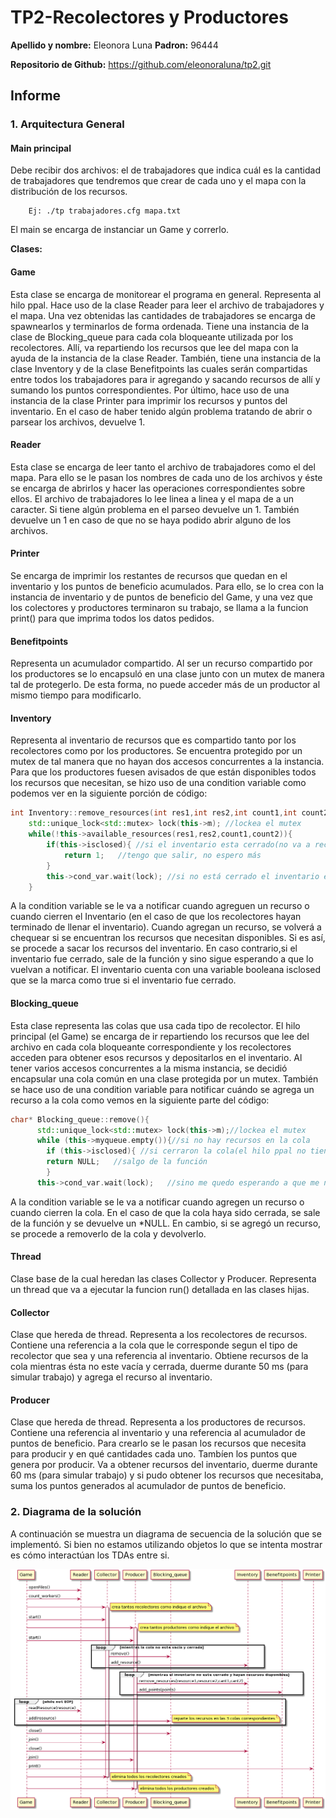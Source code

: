 # TP2-Recolectores y Productores

**Apellido y nombre:** Eleonora Luna 
**Padron:** 96444

**Repositorio de Github:** https://github.com/eleonoraluna/tp2.git

## Informe

### 1. Arquitectura General

#### Main principal

Debe recibir dos archivos: el de trabajadores que indica cuál es la cantidad de trabajadores
que tendremos que crear de cada uno y el mapa con la distribución de los recursos.

```
    Ej: ./tp trabajadores.cfg mapa.txt
```

El main se encarga de instanciar un Game y correrlo.

**Clases:**

#### Game

Esta clase se encarga de monitorear el programa en general. Representa al hilo ppal. Hace uso de la clase
Reader para leer el archivo de trabajadores y el mapa. Una vez obtenidas las cantidades de trabajadores se
encarga de spawnearlos y terminarlos de forma ordenada. Tiene una instancia de la clase de
Blocking_queue para cada cola bloqueante utilizada por los recolectores. Allí, va repartiendo
los recursos que lee del mapa con la ayuda de la instancia de la clase Reader. También, tiene
una instancia de la clase Inventory y de la clase Benefitpoints las cuales serán compartidas entre
todos los trabajadores para ir agregando y sacando recursos de allí y sumando los puntos correspondientes.
Por último, hace uso de una instancia de la clase Printer para imprimir los recursos y puntos del inventario.
En el caso de haber tenido algún problema tratando de abrir o parsear los archivos, devuelve 1.

#### Reader

Esta clase se encarga de leer tanto el archivo de trabajadores como el del mapa. Para ello se le pasan
los nombres de cada uno de los archivos y éste se encarga de abrirlos y hacer las operaciones correspondientes
sobre ellos. El archivo de trabajadores lo lee linea a linea y el mapa de a un caracter. Si tiene algún problema
en el parseo devuelve un 1. También devuelve un 1 en caso de que no se haya podido abrir alguno de los archivos.

#### Printer

Se encarga de imprimir los restantes de recursos que quedan en el inventario y los puntos de beneficio
acumulados. Para ello, se lo crea con la instancia de inventario y de puntos de beneficio del Game,
y una vez que los colectores y productores terminaron su trabajo, se llama a la funcion print() para
que imprima todos los datos pedidos.

#### Benefitpoints
Representa un acumulador compartido. Al ser un recurso compartido por los productores se lo encapsuló
en una clase junto con un mutex de manera tal de protegerlo. De esta forma, no puede acceder más de un
productor al mismo tiempo para modificarlo.

#### Inventory
Representa al inventario de recursos que es compartido tanto por los recolectores como por los productores.
Se encuentra protegido por un mutex de tal manera que no hayan dos accesos concurrentes a la instancia.
Para que los productores fuesen avisados de que están disponibles todos los recursos que necesitan, se hizo
uso de una condition variable como podemos ver en la siguiente porción de código:

```c++
int Inventory::remove_resources(int res1,int res2,int count1,int count2){
	std::unique_lock<std::mutex> lock(this->m); //lockea el mutex
	while(!this->available_resources(res1,res2,count1,count2)){
		if(this->isclosed){ //si el inventario esta cerrado(no va a recibir más recursos)
			return 1;   //tengo que salir, no espero más
		}
		this->cond_var.wait(lock); //si no está cerrado el inventario espero a que me despierten
	}
```
A la condition variable se le va a notificar cuando agreguen un recurso o cuando cierren el Inventario (en el
caso de que los recolectores hayan terminado de llenar el inventario). Cuando agregan un recurso, se volverá a 
chequear si se encuentran los recursos que necesitan disponibles. Si es así, se procede a sacar los recursos del 
inventario. En caso contrario,si el inventario fue cerrado, sale de la función y sino sigue esperando a que lo vuelvan a 
notificar. El inventario cuenta con una variable booleana isclosed que se la marca como true si el inventario fue cerrado.

#### Blocking_queue
Esta clase representa las colas que usa cada tipo de recolector. El hilo principal (el Game) se encarga de ir repartiendo
los recursos que lee del archivo en cada cola bloqueante correspondiente y los recolectores acceden para obtener esos
recursos y depositarlos en el inventario. Al tener varios accesos concurrentes a la misma instancia, se decidió encapsular
una cola común en una clase protegida por un mutex. También se hace uso de una condition variable para notificar
cuándo se agrega un recurso a la cola como vemos en la siguiente parte del código:

```c++
char* Blocking_queue::remove(){
      std::unique_lock<std::mutex> lock(this->m);//lockea el mutex
      while (this->myqueue.empty()){//si no hay recursos en la cola
        if (this->isclosed){ //si cerraron la cola(el hilo ppal no tiene más recursos para colocar en ella)
		return NULL;   //salgo de la función
        }
      this->cond_var.wait(lock);   //sino me quedo esperando a que me notifiquen cuando agregan un recurso
```
A la condition variable se le va a notificar cuando agregen un recurso o cuando cierren la cola. En el caso de que la 
cola haya sido cerrada, se sale de la función y se devuelve un *NULL. En cambio, si se agregó un recurso, se procede a
removerlo de la cola y devolverlo.

#### Thread
Clase base de la cual heredan las clases Collector y Producer. Representa un thread que va a ejecutar la funcion run()
detallada en las clases hijas.

#### Collector
Clase que hereda de thread. Representa a los recolectores de recursos. Contiene una referencia a la cola que le
corresponde segun el tipo de recolector que sea y una referencia al inventario. Obtiene recursos de la cola mientras
ésta no este vacía y cerrada, duerme durante 50 ms (para simular trabajo) y agrega el recurso al inventario.

#### Producer
Clase que hereda de thread. Representa a los productores de recursos. Contiene una referencia al inventario y una
referencia al acumulador de puntos de beneficio. Para crearlo se le pasan los recursos que necesita para producir
y en qué cantidades cada uno. Tambíen los puntos que genera por producir. Va a obtener recursos del inventario,
duerme durante 60 ms (para simular trabajo) y si pudo obtener los recursos que necesitaba, suma los puntos
generados al acumulador de puntos de beneficio.

### 2. Diagrama de la solución

A continuación se muestra un diagrama de secuencia de la solución que se implementó.
Si bien no estamos utilizando objetos lo que se intenta mostrar es cómo interactúan los TDAs entre si.


<p align="center">
<img src="diag_secuencia.png">
</p>

